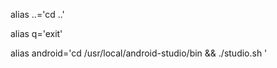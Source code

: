 
alias ..='cd ..'

alias q='exit'

alias android='cd /usr/local/android-studio/bin && ./studio.sh '
